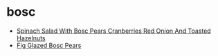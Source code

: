 # bosc

 * [Spinach Salad With Bosc Pears Cranberries Red Onion And Toasted Hazelnuts](../../index/s/spinach-salad-with-bosc-pears-cranberries-red-onion-and-toasted-hazelnuts-355430.json)
 * [Fig Glazed Bosc Pears](../../index/f/fig-glazed-bosc-pears.json)
